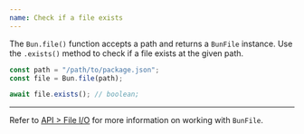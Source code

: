 ```yaml
---
name: Check if a file exists
---
```


The `Bun.file()` function accepts a path and returns a `BunFile` instance. Use the `.exists()` method to check if a file exists at the given path.

```ts
const path = "/path/to/package.json";
const file = Bun.file(path);

await file.exists(); // boolean;
```

---

Refer to [API > File I/O](https://bun.com/docs/api/file-io) for more information on working with `BunFile`.
